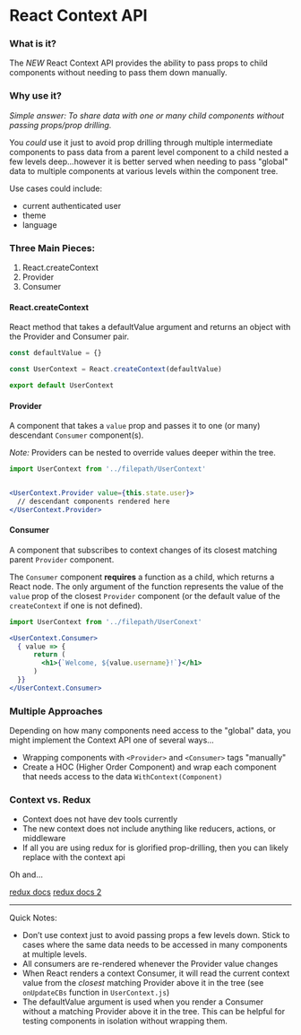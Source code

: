 # React Context API

### What is it?

The *NEW* React Context API provides the ability to pass props to child components without needing to pass them down manually. 

### Why use it?

_Simple answer: To share data with one or many child components without passing props/prop drilling._

You _could_ use it just to avoid prop drilling through multiple intermediate components to pass data from a parent level component to a child nested a few levels deep...however it is better served when needing to pass "global" data to multiple components at various levels within the component tree. 

Use cases could include:
* current authenticated user
* theme
* language

### Three Main Pieces:
1. React.createContext
2. Provider
3. Consumer

#### React.createContext

React method that takes a defaultValue argument and returns an object with the Provider and Consumer pair.

```jsx
const defaultValue = {}

const UserContext = React.createContext(defaultValue)

export default UserContext
```

#### Provider

A component that takes a `value` prop and passes it to one (or many) descendant `Consumer` component(s).

_Note:_ Providers can be nested to override values deeper within the tree.

```jsx
import UserContext from '../filepath/UserContext'


<UserContext.Provider value={this.state.user}>
  // descendant components rendered here
</UserContext.Provider>
```

#### Consumer 

A component that subscribes to context changes of its closest matching parent `Provider` component.

The `Consumer` component **requires** a function as a child, which returns a React node. The only argument of the function represents the value of the `value` prop of the closest `Provider` component (or the default value of the `createContext` if one is not defined).

```jsx
import UserContext from '../filepath/UserConext'

<UserContext.Consumer>
  { value => {
      return (
        <h1>{`Welcome, ${value.username}!`}</h1>
      )
  }}
</UserContext.Consumer>
```

### Multiple Approaches

Depending on how many components need access to the "global" data, you might implement the Context API one of several ways...

* Wrapping components with `<Provider>` and `<Consumer>` tags "manually"
* Create a HOC (Higher Order Component) and wrap each component that needs access to the data `WithContext(Component)`


### Context vs. Redux
* Context does not have dev tools currently
* The new context does not include anything like reducers, actions, or middleware
* If all you are using redux for is glorified prop-drilling, then you can likely replace with the context api

Oh and...

[redux docs](https://redux.js.org/basics/usage-with-react#passing-the-store)
<a href="https://redux.js.org/basics/usage-with-react#passing-the-store" target="_blank">redux docs 2</a>

---
Quick Notes:
* Don’t use context just to avoid passing props a few levels down. Stick to cases where the same data needs to be accessed in many components at multiple levels.
* All consumers are re-rendered whenever the Provider value changes
* When React renders a context Consumer, it will read the current context value from the *closest* matching Provider above it in the tree (see `onUpdateCBs` function in `UserContext.js`)
* The defaultValue argument is used when you render a Consumer without a matching Provider above it in the tree. This can be helpful for testing components in isolation without wrapping them.
